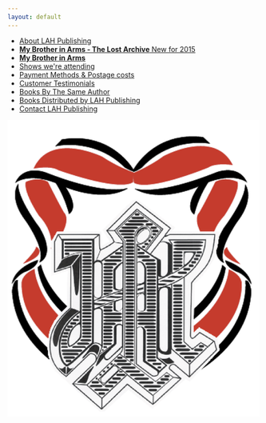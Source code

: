 ```yaml
---
layout: default
---
```


<nav>
  <ul class="over">
    <li><a href="./about.html">About LAH Publishing</a></li>
    <li><a href="./kurt2.html"><b>My Brother in Arms - The Lost Archive</b> New for 2015</a></li>
    <li><a href="./kurt.html"><b>My Brother in Arms</b></a></li>
    <li><a href="./shows.html">Shows we're attending </a></li>
    <li><a href="./payment&postage.html">Payment Methods &amp; Postage costs </a></li>
    <li><a href="./testimonials.html">Customer Testimonials</a></li>
    <li><a href="./books.html">Books By The Same Author</a></li>
    <li><a href="./published.html">Books Distributed by LAH Publishing</a></li>
    <li><a href="./contact.html">Contact LAH Publishing</a></li>
  </ul>
</nav>

<div id="logo">
  <img src="./assets/logo.png">
</div>
